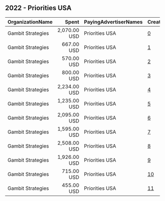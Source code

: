 ## 2022 - Priorities USA 
|OrganizationName|Spent|PayingAdvertiserNames|CreativeUrls|Impressions|Genders|AgeBrackets|CountryCodes|BillingAddresses|CandidateBallotInformation|
|:---|---:|:---|:---|---:|:---|:---|:---|:---|:---|
|Gambit Strategies|2,070.00 USD|Priorities USA|[0](https://www.snap.com/political-ads/asset/cc2565bd254d4b0f9297c818e10902627b232525b5757838a20efcc4a113c9a2?mediaType=png)|245,364||18-49|united states|"2939 Van Ness St NW #1006,Washington,20008,US"||
|Gambit Strategies|667.00 USD|Priorities USA|[1](https://www.snap.com/political-ads/asset/b48109a7d362c65e29971f54107a9df9586f023bd1780e759d1576c7bf1cdcf3?mediaType=png)|84,499||18-49|united states|"2939 Van Ness St NW #1006,Washington,20008,US"||
|Gambit Strategies|570.00 USD|Priorities USA|[2](https://www.snap.com/political-ads/asset/7a322db581bc187bc16c52bb2a8e7409030956ff209486ee76a2a6e9ebb10658?mediaType=png)|61,270||18-49|united states|"2939 Van Ness St NW #1006,Washington,20008,US"||
|Gambit Strategies|800.00 USD|Priorities USA|[3](https://www.snap.com/political-ads/asset/9b20bbb4e172894c4d635f41ac94f39f383a53f28788cce98fcbe4d53cf35271?mediaType=png)|88,669||18-49|united states|"2939 Van Ness St NW #1006,Washington,20008,US"||
|Gambit Strategies|2,234.00 USD|Priorities USA|[4](https://www.snap.com/political-ads/asset/6bd402c2242ac73ca461a5d01e9a4e0d5eacb06f35e3e0ff58e1c04e0356bb0b?mediaType=png)|298,617||18-49|united states|"2939 Van Ness St NW #1006,Washington,20008,US"||
|Gambit Strategies|1,235.00 USD|Priorities USA|[5](https://www.snap.com/political-ads/asset/ba796a2469b3c696ac1c2f96ba1782bc54feab03be5671c75d4c689c25b2e5a9?mediaType=png)|132,497||18-49|united states|"2939 Van Ness St NW #1006,Washington,20008,US"||
|Gambit Strategies|2,095.00 USD|Priorities USA|[6](https://www.snap.com/political-ads/asset/7ed68949cc9490c8ff756616f27a2596a5fe61afaccf778f7c0673ae6a798057?mediaType=png)|233,590||18-49|united states|"2939 Van Ness St NW #1006,Washington,20008,US"||
|Gambit Strategies|1,595.00 USD|Priorities USA|[7](https://www.snap.com/political-ads/asset/f4c8dab33396aaae8fbe2ec26819709c8fbdadce16ddd63c9508ab505082af69?mediaType=png)|218,100||18-49|united states|"2939 Van Ness St NW #1006,Washington,20008,US"||
|Gambit Strategies|2,508.00 USD|Priorities USA|[8](https://www.snap.com/political-ads/asset/f8c31672109bf9a51ed37176718d35775603ad45826275b70be2ea7a6f418eb2?mediaType=png)|326,665||18-49|united states|"2939 Van Ness St NW #1006,Washington,20008,US"||
|Gambit Strategies|1,926.00 USD|Priorities USA|[9](https://www.snap.com/political-ads/asset/047f7e492a064b982766e24303d7f44ee612763361c5e914df1bec0048dd63cf?mediaType=png)|249,763||18-49|united states|"2939 Van Ness St NW #1006,Washington,20008,US"||
|Gambit Strategies|715.00 USD|Priorities USA|[10](https://www.snap.com/political-ads/asset/266305b09b93770dc86235f79c85e6ae55db0fed2fc6c0c0bcfdeb53b31a7bc8?mediaType=png)|82,978||18-49|united states|"2939 Van Ness St NW #1006,Washington,20008,US"||
|Gambit Strategies|455.00 USD|Priorities USA|[11](https://www.snap.com/political-ads/asset/737e9feedc442af40d1f4dc19a2687d4b4baccb685bb656a86111ea261788590?mediaType=png)|59,208||18-49|united states|"2939 Van Ness St NW #1006,Washington,20008,US"||
